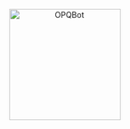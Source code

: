 <p align="center">
  <a href="https://opqbot.com/">
    <img src="https://avatars.githubusercontent.com/u/82746709?s=400&u=ef97e904929e136049ef44552bd5bb2cbeaa38e6&v=4" width="200" height="200" alt="OPQBot">
  </a>
</p>

